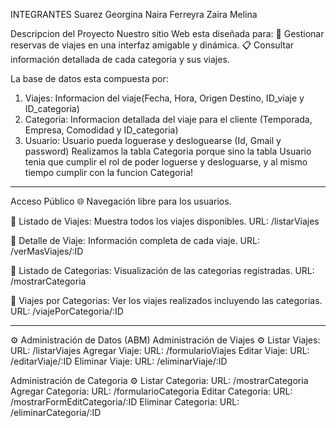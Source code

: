 INTEGRANTES
Suarez Georgina Naira 
Ferreyra Zaira Melina 

Descripcion del Proyecto
Nuestro sitio Web esta diseñada para:
📅 Gestionar reservas de viajes en una interfaz amigable y dinámica.
📋 Consultar información detallada de cada categoria y sus viajes.

La base de datos esta compuesta por:
1. Viajes: Informacion del viaje(Fecha, Hora, Origen Destino, ID_viaje y ID_categoria)
2. Categoria: Informacion detallada del viaje para el cliente (Temporada, Empresa, Comodidad y ID_categoria)
3. Usuario: Usuario pueda loguerase y desloguearse (Id, Gmail y password)
Realizamos la tabla Categoria porque sino la tabla Usuario tenia que cumplir el rol de poder loguerse y desloguarse, y al mismo tiempo cumplir con la funcion Categoria! 


---------------------------------
Acceso Público 🌐
Navegación libre para los usuarios.

🔗 Listado de Viajes: Muestra todos los viajes disponibles.
URL: /listarViajes

🔗 Detalle de Viaje: Información completa de cada viaje.
URL: /verMasViajes/:ID

🔗 Listado de Categorias: Visualización de las categorias registradas.
URL: /mostrarCategoria

🔗 Viajes por Categorias: Ver los viajes realizados incluyendo las categorias.
URL: /viajePorCategoria/:ID


----------------------------------
⚙️ Administración de Datos (ABM)
Administración de Viajes ⚙️
Listar Viajes: URL: /listarViajes
Agregar Viaje: URL: /formularioViajes
Editar Viaje: URL: /editarViaje/:ID
Eliminar Viaje: URL: /eliminarViaje/:ID

Administración de Categoria ⚙️
Listar Categoria: URL: /mostrarCategoria
Agregar Categoria: URL: /formularioCategoria
Editar Categoria: URL: /mostrarFormEditCategoria/:ID
Eliminar Categoria: URL: /eliminarCategoria/:ID